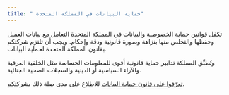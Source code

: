 ```yaml
---
title: " حماية البيانات في المملكة المتحدة"
---
```

تكفل قوانين حماية الخصوصية والبيانات في المملكة المتحدة التعامل مع بيانات العميل وحفظها والتخلص منها بنزاهة وصورة قانونية ودقة وإحكام. ويجب أن تلتزم شركتكم بقانون المملكة المتحدة لحماية البيانات.

وتُطبِّق المملكة تدابير حماية قانونية أقوى للمعلومات الحساسة مثل الخلفية العرقية والآراء السياسية أو الدينية والسجلات الصحية الجنائية.

[تعرّفوا على قانون حماية البيانات](http://www.legislation.gov.uk/ukpga/1998/29/contents) للاطلاع على مدى صلة ذلك بشركتكم.
